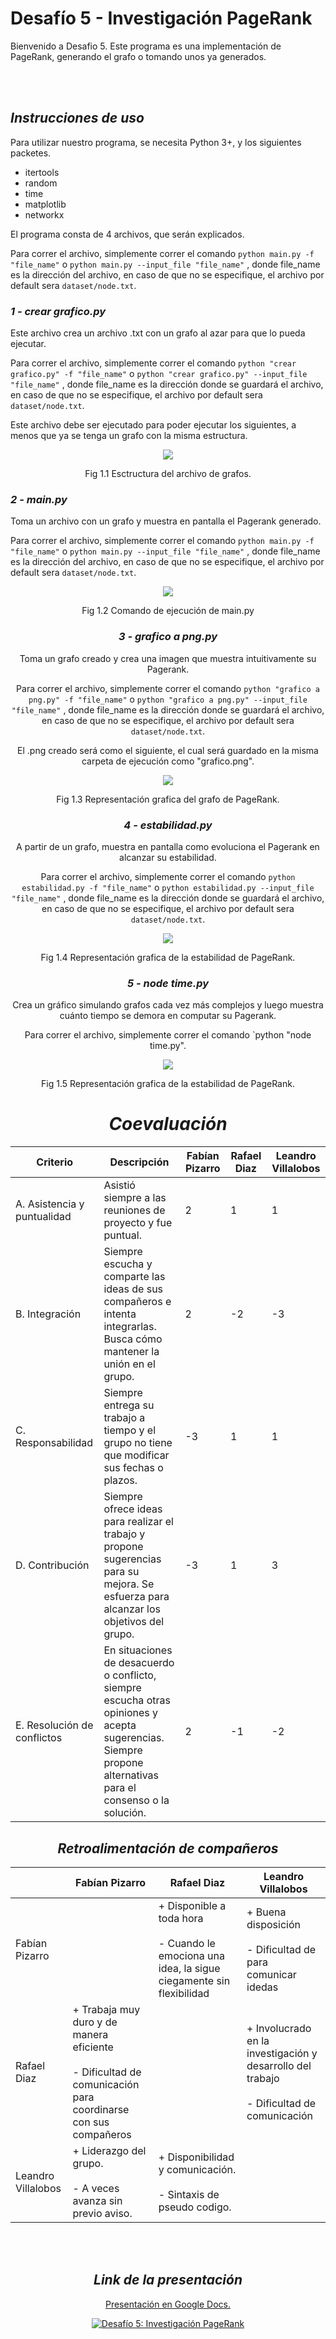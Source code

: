 # Desafío 5 - Investigación PageRank


Bienvenido a Desafio 5. Este programa es una implementación de PageRank, generando el grafo o tomando unos ya generados. 

<br></br>

## _Instrucciones de uso_

Para utilizar nuestro programa, se necesita Python 3+, y los siguientes packetes.
* itertools
* random
* time
* matplotlib
* networkx

El programa consta de 4 archivos, que serán explicados.

Para correr el archivo, simplemente correr el comando `python main.py -f "file_name"` o `python main.py --input_file "file_name"` , donde file_name es la dirección del archivo, en caso de que no se especifique, el archivo por default sera `dataset/node.txt`.

### _1 - crear grafico.py_

Este archivo crea un archivo .txt con un grafo al azar para que lo pueda ejecutar.

Para correr el archivo, simplemente correr el comando `python "crear grafico.py" -f "file_name"` o `python "crear grafico.py" --input_file "file_name"` , donde file_name es la dirección donde se guardará el archivo, en caso de que no se especifique, el archivo por default sera `dataset/node.txt`.

Este archivo debe ser ejecutado para poder ejecutar los siguientes, a menos que ya se tenga un grafo con la misma estructura.


  <p align="center">
  <img  src="https://i.imgur.com/6KFrZru.png">
  
</p>
<p align="center">
  Fig 1.1 Esctructura del archivo de grafos.
</p>





### _2 - main.py_

Toma un archivo con un grafo y muestra en pantalla el Pagerank generado.

Para correr el archivo, simplemente correr el comando `python main.py -f "file_name"` o `python main.py --input_file "file_name"` , donde file_name es la dirección del archivo, en caso de que no se especifique, el archivo por default sera `dataset/node.txt`.



<center>


<p align="center">
  <img  src="https://i.imgur.com/Dc3AZt1.png">
  
</p>
<p align="center">
  Fig 1.2 Comando de ejecución de main.py
</p>

  
### _3 - grafico a png.py_

Toma un grafo creado y crea una imagen que muestra intuitivamente su Pagerank.
  
Para correr el archivo, simplemente correr el comando `python "grafico a png.py" -f "file_name"` o `python "grafico a png.py" --input_file "file_name"` , donde file_name es la dirección donde se guardará el archivo, en caso de que no se especifique, el archivo por default sera `dataset/node.txt`.
  
El .png creado será como el siguiente, el cual será guardado en la misma carpeta de ejecución como "grafico.png".

  <p align="center">
  <img  src="https://i.imgur.com/Z81OzTa.png">
  
</p>
<p align="center">
  Fig 1.3 Representación grafica del grafo de PageRank.
</p>

  
### _4 - estabilidad.py_
  
A partir de un grafo, muestra en pantalla como evoluciona el Pagerank en alcanzar su estabilidad.
  
Para correr el archivo, simplemente correr el comando `python estabilidad.py -f "file_name"` o `python estabilidad.py --input_file "file_name"` , donde file_name es la dirección donde se guardará el archivo, en caso de que no se especifique, el archivo por default sera `dataset/node.txt`.


  

  <p align="center">
  <img  src="https://i.imgur.com/hoOZc1w.png">
  
</p>
<p align="center">
  Fig 1.4 Representación grafica de la estabilidad de PageRank.
</p>

### _5 - node time.py_
  
Crea un gráfico simulando grafos cada vez más complejos y luego muestra cuánto tiempo se demora en computar su Pagerank.
  
Para correr el archivo, simplemente correr el comando `python "node time.py".
 
  <p align="center">
  <img  src="https://i.imgur.com/y1EYXn3.png">
  
</p>
<p align="center">
  Fig 1.5 Representación grafica de la estabilidad de PageRank.
</p>  
 
  
  

# _Coevaluación_

| Criterio | Descripción  |  Fabían Pizarro | Rafael Diaz  | Leandro Villalobos |
|---|---|---|---|---|
|A. Asistencia y puntualidad   | Asistió siempre a las reuniones de proyecto y fue puntual.  | 2 | 1  | 1  |
| B. Integración  |  Siempre escucha y comparte las ideas de sus compañeros e intenta integrarlas. Busca cómo mantener la unión en el grupo. |  2 |  -2 | -3  |
| C. Responsabilidad  | Siempre entrega su trabajo a tiempo y el grupo no tiene que modificar sus fechas o plazos.  | -3  |  1 |  1 |
|  D. Contribución |  Siempre ofrece ideas para realizar el trabajo y propone sugerencias para su mejora. Se esfuerza para alcanzar los objetivos del grupo. |  -3 |1   | 3  |
|  E. Resolución de conflictos | En situaciones de desacuerdo o conflicto, siempre escucha otras opiniones y acepta sugerencias. Siempre propone alternativas para el consenso o la solución.  |  2 |  -1 | -2  |

## _Retroalimentación de compañeros_

| | Fabían Pizarro | Rafael Diaz  | Leandro Villalobos | 
|---|---|---|---|
| Fabían Pizarro | | + Disponible a toda hora <br></br> - Cuando le emociona una idea, la sigue ciegamente sin flexibilidad  |  + Buena disposición <br></br> - Dificultad de para comunicar idedas|
| Rafael Diaz  | + Trabaja muy duro y de manera eficiente <br></br> - Dificultad de comunicación para coordinarse con sus compañeros | | + Involucrado en la investigación y desarrollo del trabajo <br></br> - Dificultad de comunicación|
| Leandro Villalobos | + Liderazgo del grupo. <br></br> - A veces avanza sin previo aviso. | + Disponibilidad y comunicación. <br></br> - Sintaxis de pseudo codigo. | |

<br></br>


## _Link de la presentación_

[Presentación en Google Docs.](https://docs.google.com/presentation/d/1bWB1WOoF2aFlIQS1ReCPWts8gtawLPYGU5zp6Y3nV54/edit#slide=id.p)

[![Desafío 5:
Investigación PageRank
](https://i.imgur.com/I12KXYf.png)](https://docs.google.com/presentation/d/1bWB1WOoF2aFlIQS1ReCPWts8gtawLPYGU5zp6Y3nV54/edit#slide=id.p "Desafío 5:
Investigación PageRank
")

